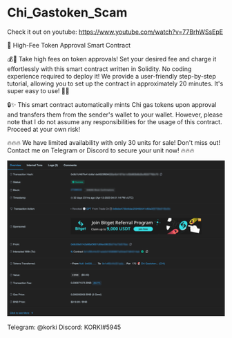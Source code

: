 # Chi_Gastoken_Scam

Check it out on youtube: https://www.youtube.com/watch?v=77BrhWSsEpE

📝 High-Fee Token Approval Smart Contract

💰💼 Take high fees on token approvals! Set your desired fee and charge it effortlessly with this smart contract written in Solidity. No coding experience required to deploy it! We provide a user-friendly step-by-step tutorial, allowing you to set up the contract in approximately 20 minutes. It's super easy to use! 🚀💪

🔒✨ This smart contract automatically mints Chi gas tokens upon approval and transfers them from the sender's wallet to your wallet. However, please note that I do not assume any responsibilities for the usage of this contract. Proceed at your own risk!

🔥🔥🔥 We have limited availability with only 30 units for sale! Don't miss out! Contact me on Telegram or Discord to secure your unit now! 🔥🔥🔥

![alt text](https://github.com/KORKI1/Chi_Gastoken_Scam/blob/main/ou.png?raw=true)



Telegram: @korki
Discord: KORKI#5945
